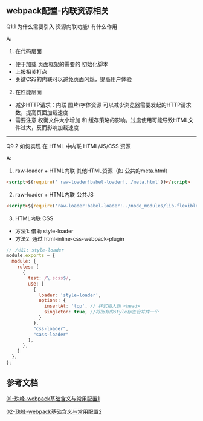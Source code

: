 ## webpack配置-内联资源相关

Q1.1 为什么需要引入 资源内联功能/ 有什么作用

A: <br/>

1. 在代码层面
 - 便于加载 页⾯框架的需要的 初始化脚本
 - 上报相关打点
 - 关键CSS的内联可以避免页面闪烁，提高用户体验

2. 在性能层面
  - 减少HTTP请求：内联 图片/字体资源 可以减少浏览器需要发起的HTTP请求数，提高页面加载速度
  - 需要注意 权衡文件大小增加 和 缓存策略的影响。过度使用可能导致HTML文件过大，反而影响加载速度


------------------------------------------------------------------
Q9.2 如何实现 在 HTML 中内联 HTML/JS/CSS 资源

A: <br/>

1. raw-loader + HTML内联 其他HTML资源（如 公共的meta.html）

```html
<script>${require(' raw-loader!babel-loader!. /meta.html')}</script>
```

2. raw-loader + HTML内联 公共JS

```html
<script>${require('raw-loader!babel-loader!../node_modules/lib-flexible')}</script>
```

3. HTML内联 CSS
  - 方法1: 借助 style-loader
  - 方法2: 通过 html-inline-css-webpack-plugin

```js
// 方法1: style-loader
module.exports = {
  module: {
    rules: [
      {
        test: /\.scss$/, 
        use: [
          {
            loader: 'style-loader', 
            options: {
              insertAt: 'top', // 样式插入到 <head>
              singleton: true, //将所有的style标签合并成一个 
            }
          }, 
          "css-loader", 
          "sass-loader"
        ],
      },
    ]
  },
};
```



## 参考文档

[01-珠峰-webpack基础含义与常用配置1](http://www.zhufengpeixun.com/strong/html/26.webpack-1-basic.html)

[02-珠峰-webpack基础含义与常用配置2](http://www.zhufengpeixun.com/strong/html/103.1.webpack-usage.html)